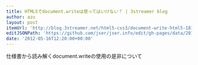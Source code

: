 ```yaml
---
title: HTML5でdocument.writeは使ってはいけない？ | 3streamer blog
author: azu
layout: post
itemUrl: 'http://blog.3streamer.net/html5-css3/document-write-html5-181/'
editJSONPath: 'https://github.com/jser/jser.info/edit/gh-pages/data/2012/05/index.json'
date: '2012-05-16T12:20:00+00:00'
---
```

仕様書から読み解くdocument.writeの使用の是非について
